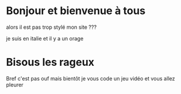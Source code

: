 # Bonjour et bienvenue à tous
alors il est pas trop stylé mon site ???

je suis en italie et il y a un orage
# Bisous les rageux
Bref c'est pas ouf mais bientôt je vous code un jeu vidéo et vous allez pleurer 
